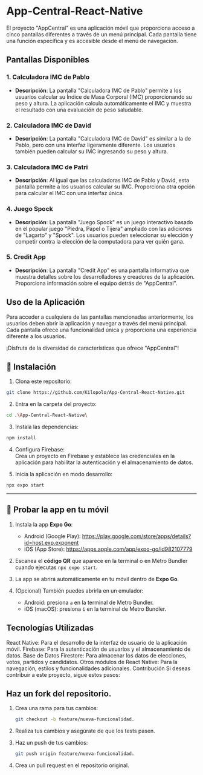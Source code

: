 # App-Central-React-Native

El proyecto "AppCentral" es una aplicación móvil que proporciona acceso a cinco pantallas diferentes a través de un menú principal. Cada pantalla tiene una función específica y es accesible desde el menú de navegación.

## Pantallas Disponibles

### 1. Calculadora IMC de Pablo

- **Descripción**: La pantalla "Calculadora IMC de Pablo" permite a los usuarios calcular su Índice de Masa Corporal (IMC) proporcionando su peso y altura. La aplicación calcula automáticamente el IMC y muestra el resultado con una evaluación de peso saludable.

### 2. Calculadora IMC de David

- **Descripción**: La pantalla "Calculadora IMC de David" es similar a la de Pablo, pero con una interfaz ligeramente diferente. Los usuarios también pueden calcular su IMC ingresando su peso y altura.

### 3. Calculadora IMC de Patri

- **Descripción**: Al igual que las calculadoras IMC de Pablo y David, esta pantalla permite a los usuarios calcular su IMC. Proporciona otra opción para calcular el IMC con una interfaz única.

### 4. Juego Spock

- **Descripción**: La pantalla "Juego Spock" es un juego interactivo basado en el popular juego "Piedra, Papel o Tijera" ampliado con las adiciones de "Lagarto" y "Spock". Los usuarios pueden seleccionar su elección y competir contra la elección de la computadora para ver quién gana.

### 5. Credit App

- **Descripción**: La pantalla "Credit App" es una pantalla informativa que muestra detalles sobre los desarrolladores y creadores de la aplicación. Proporciona información sobre el equipo detrás de "AppCentral".

## Uso de la Aplicación

Para acceder a cualquiera de las pantallas mencionadas anteriormente, los usuarios deben abrir la aplicación y navegar a través del menú principal. Cada pantalla ofrece una funcionalidad única y proporciona una experiencia diferente a los usuarios.

¡Disfruta de la diversidad de características que ofrece "AppCentral"!



## 🚀 Instalación

1. Clona este repositorio:

```bash
git clone https://github.com/Kilopolo/App-Central-React-Native.git
```

2. Entra en la carpeta del proyecto:

```bash
cd .\App-Central-React-Native\
```

3. Instala las dependencias:

```bash
npm install
```

4. Configura Firebase:  
Crea un proyecto en Firebase y establece las credenciales en la aplicación para habilitar la autenticación y el almacenamiento de datos.

5. Inicia la aplicación en modo desarrollo:

```bash
npx expo start
```

---

## 📱 Probar la app en tu móvil

1. Instala la app **Expo Go**:
   - Android (Google Play): https://play.google.com/store/apps/details?id=host.exp.exponent  
   - iOS (App Store): https://apps.apple.com/app/expo-go/id982107779

2. Escanea el **código QR** que aparece en la terminal o en Metro Bundler cuando ejecutas `npx expo start`.

3. La app se abrirá automáticamente en tu móvil dentro de **Expo Go**.

4. (Opcional) También puedes abrirla en un emulador:
   - Android: presiona `a` en la terminal de Metro Bundler.
   - iOS (macOS): presiona `i` en la terminal de Metro Bundler.


## Tecnologías Utilizadas
React Native: Para el desarrollo de la interfaz de usuario de la aplicación móvil.
Firebase: Para la autenticación de usuarios y el almacenamiento de datos.
Base de Datos Firestore: Para almacenar los datos de elecciones, votos, partidos y candidatos.
Otros módulos de React Native: Para la navegación, estilos y funcionalidades adicionales.
Contribución
Si deseas contribuir a este proyecto, sigue estos pasos:

## Haz un fork del repositorio.
1. Crea una rama para tus cambios: 

   ```bash
   git checkout -b feature/nueva-funcionalidad.

2. Realiza tus cambios y asegúrate de que los tests pasen.
3. Haz un push de tus cambios: 

   ```bash
   git push origin feature/nueva-funcionalidad.

4. Crea un pull request en el repositorio original.

